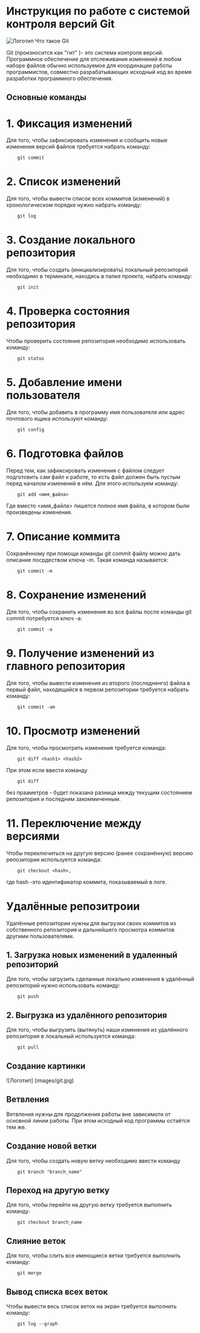 # **Инструкция по работе с системой контроля версий Git**

![Логотип](images/git.jpg) 
Что такое Git

Git (произносится как "гит" )- это система контроля версий. Программное обеспечение для отслеживания изменений в любом наборе файлов обычно используемое для координации работы программистов, совместно разрабатывающих исходный код во время разработки программного обеспечения. 

## **Основные команды**
  # 1. Фиксация изменений
Для того, чтобы зафиксировать изменения и сообщить новые изменения версий файлов требуется набрать команду:
        
        git commit

# 2. Список изменений
Для того, чтобы вывести список всех коммитов (изменений) в хронологическом порядке нужно набрать команду:

        git log
        
# 3. Cоздание локального репозитория

Для того, чтобы создать (инициализировать) локальный репозиторий необходимо в терминале, находясь в папке проекта, набрать команду:

        git init
        
# 4. Проверка состояния репозитория 
Чтобы проверить состояние репозитория необходимо использовать команду:

        git status 

# 5. Добавление имени пользователя 
Для того, чтобы добавить в программу имя пользователя или адрес почтового ящика используют команду:

        git config

# 6. Подготовка файлов 
Перед тем, как зафиксировать изменения с файлом следует подготовить сам файл к работе, то есть файл должен быть пустым перед началом изменений в нём. Для этого используем команду:

        git add <имя_файла> 

Где вместо <имя_файла> пишется полное имя файла, в котором были произведены изменения. 

# 7. Описание коммита 
Сохранённому при помощи команды git commit файлу можно дать описание посрдеством ключа -m. Такая команда называется:

        git commit -m

# 8. Сохранение изменений
Для того, чтобы сохранить изменения во все файлы после команды git commit потребуется ключ -a:

        git commit -a

# 9. Получение изменений из главного репозитория
Для того, чтобы вывести изменения из второго (последненго) файла в первый файл, находящийся в первом репозитории требуется набрать команду:

        git commit -am

# 10. Просмотр изменений
Для того, чтобы просмотреть изменения требуется команда: 

        git diff <hash1> <hash2>

При этом если ввести команду 

        git diff 

без прааметров - будет показана разница между текущим состоянием репозитория и последним закоммиченным. 

# 11. Переключение между версиями
Чтобы переключиться на другую версию (ранее сохранённую) версию репозитория используется команда:

        git checkout <hash>, 

где hash -это идентификатор коммита, показываемый в логе. 

# Удалённые репозитроии 
Удалённые репозитории нужны для выгрузки своих коммитов из собственного репозитория и дальнейшего просмотра коммитов другими пользователями. 


## 1. Загрузка новых изменений в удаленный репозиторий

Для того, чтобы загрузить сделанные локально изменения в удалённый репозиторий нужно использовать команду:

        git push

## 2. Выгрузка из удалённого репозитория 
Для того, чтобы выгрузить (вытянуть) наши изменения из удалённого репозитория в локальный используется команда: 

        git pull

## Создание картинки 

![Логотип] (images/git.jpg)

## Ветвления 
Ветвления нужны для продрлжения работы вне зависимоти от основной линии работы. При этом исходный код программы остаётся тем же. 

## Создание новой ветки 
Для того, чтобы создать новую ветку необходимо ввести команду 

        git branch "branch_name"

## Переход на другую ветку 
Для того, чтобы перейти на другую ветку требуется выполнить команду:

        git checkout branch_name

## Слияние  веток
Для того, чтобы слить все имеющиеся ветки требуется выполнить команду: 

        git merge 

## Вывод списка всех веток
Чтобы вывести весь список веток на экран требуется выполнить команду:

        git log --graph









